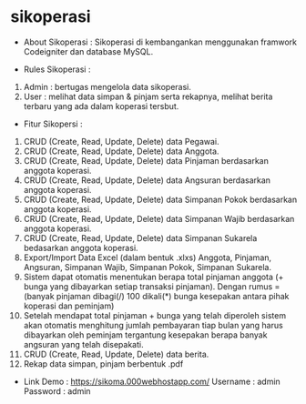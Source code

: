 # sikoperasi
- About Sikoperasi : 
Sikoperasi di kembangankan menggunakan framwork Codeigniter dan database MySQL.

- Rules Sikoperasi : 
1. Admin : bertugas mengelola data sikoperasi.
2. User : melihat data simpan & pinjam serta rekapnya, melihat berita terbaru yang ada dalam koperasi tersbut.

- Fitur Sikopersi : 
1. CRUD (Create, Read, Update, Delete) data Pegawai.
2. CRUD (Create, Read, Update, Delete) data Anggota.
3. CRUD (Create, Read, Update, Delete) data Pinjaman berdasarkan anggota koperasi. 
4. CRUD (Create, Read, Update, Delete) data Angsuran berdasarkan anggota koperasi.
5. CRUD (Create, Read, Update, Delete) data Simpanan Pokok berdasarkan anggota koperasi. 
6. CRUD (Create, Read, Update, Delete) data Simpanan Wajib berdasarkan anggota koperasi. 
7. CRUD (Create, Read, Update, Delete) data Simpanan Sukarela bedasarkan anggota koperasi.
8. Export/Import Data Excel (dalam bentuk .xlxs) Anggota, Pinjaman, Angsuran, Simpanan Wajib, Simpanan Pokok, Simpanan Sukarela.
9. Sistem dapat otomatis menentukan berapa total pinjaman anggota (+ bunga yang dibayarkan setiap transaksi pinjaman). Dengan rumus = (banyak pinjaman dibagi(/) 100 dikali(*) bunga kesepakan antara pihak koperasi dan peminjam)
10. Setelah mendapat total pinjaman + bunga yang telah diperoleh sistem akan otomatis menghitung jumlah pembayaran tiap bulan yang harus dibayarkan oleh peminjam tergantung kesepakan berapa banyak angsuran yang telah disepakati.
11. CRUD (Create, Read, Update, Delete) data berita.
12. Rekap data simpan, pinjam berbentuk .pdf

- Link Demo : https://sikoma.000webhostapp.com/
	Username : admin
	Password : admin
